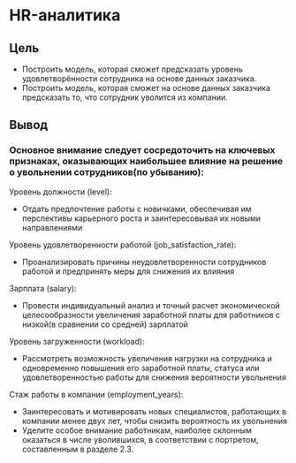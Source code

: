# HR-аналитика
## Цель
- Построить модель, которая сможет предсказать уровень удовлетворённости сотрудника на основе данных заказчика.
- Построить модель, которая сможет на основе данных заказчика предсказать то, что сотрудник уволится из компании.
## Вывод
### Основное внимание следует сосредоточить на ключевых признаках, оказывающих наибольшее влияние на решение о увольнении сотрудников(по убыванию):

Уровень должности (level):
- Отдать предпочтение работы с новичками, обеспечивая им перспективы карьерного роста и заинтересовывая их новыми направлениями

Уровень удовлетворенности работой (job_satisfaction_rate):
- Проанализировать причины неудовлетворенности сотрудников работой и предпринять меры для снижения их влияния

Зарплата (salary):
- Провести индивидуальный анализ и точный расчет экономической целесообразности увеличения заработной платы для работников с низкой(в сравнении со средней) зарплатой

Уровень загруженности (workload):
- Рассмотреть возможность увеличения нагрузки на сотрудника и одновременно повышения его заработной платы, статуса или удовлетворенностью работы для снижения вероятности увольнения

Стаж работы в компании (employment_years):
- Заинтересовать и мотивировать новых специалистов, работающих в компании менее двух лет, чтобы снизить вероятность их увольнения
- Уделите особое внимание работникам, наиболее склонным оказаться в числе уволившихся, в соответствии с портретом, составленным в разделе 2.3.

